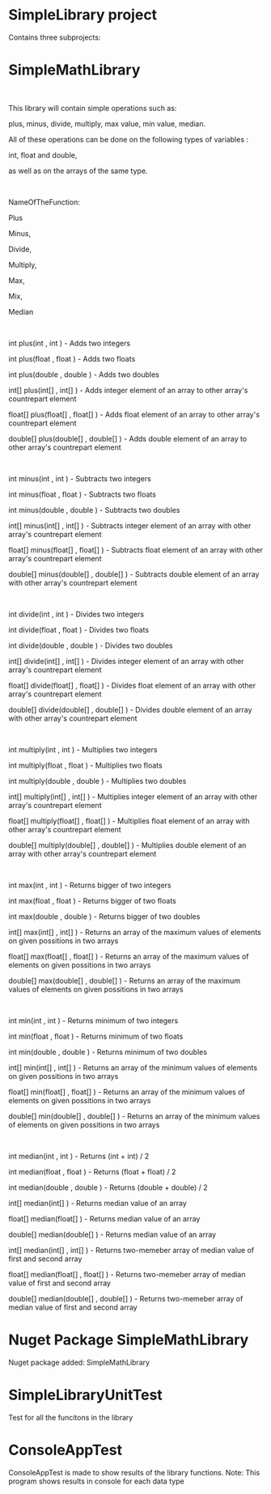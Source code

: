 # SimpleLibrary project
<p>Contains three subprojects:</p>

# SimpleMathLibrary
<br>
<p>This library will contain simple operations such as: </p>
<p>plus, minus, divide, multiply, max value, min value, median.</p>
<p>All of these operations can be done on the following types of variables :</p>
<p>int, float and double, </p>
<p>as well as on the arrays of the same type.</p>
<br>
<p>NameOfTheFunction:</p>
<p>Plus</p>
<p>Minus,</p>
<p>Divide,</p>
<p>Multiply,</p>
<p>Max,</p>
<p>Mix,</p>
<p>Median</p>
<br>
<p>int plus(int , int ) - Adds two integers</p>
<p>int plus(float , float ) - Adds two floats</p>
<p>int plus(double , double ) - Adds two doubles</p>
<p>int[] plus(int[] , int[] ) - Adds integer element of an array to other array's countrepart element</p>
<p>float[] plus(float[] , float[] ) - Adds float element of an array to other array's countrepart element</p>
<p>double[] plus(double[] , double[] ) - Adds double element of an array to other array's countrepart element</p>
<br>
<p>int minus(int , int ) - Subtracts two integers</p>
<p>int minus(float , float ) - Subtracts two floats</p>
<p>int minus(double , double ) - Subtracts two doubles</p>
<p>int[] minus(int[] , int[] ) - Subtracts integer element of an array with other array's countrepart element</p>
<p>float[] minus(float[] , float[] ) - Subtracts float element of an array with other array's countrepart element</p>
<p>double[] minus(double[] , double[] ) - Subtracts double element of an array with other array's countrepart element</p>
<br>
<p>int divide(int , int ) - Divides two integers</p>
<p>int divide(float , float ) - Divides two floats</p>
<p>int divide(double , double ) - Divides two doubles</p>
<p>int[] divide(int[] , int[] ) - Divides integer element of an array with other array's countrepart element</p>
<p>float[] divide(float[] , float[] ) - Divides float element of an array with other array's countrepart element</p>
<p>double[] divide(double[] , double[] ) - Divides double element of an array with other array's countrepart element</p>
<br>
<p>int multiply(int , int ) - Multiplies two integers</p>
<p>int multiply(float , float ) - Multiplies two floats</p>
<p>int multiply(double , double ) - Multiplies two doubles</p>
<p>int[] multiply(int[] , int[] ) - Multiplies integer element of an array with other array's countrepart element</p>
<p>float[] multiply(float[] , float[] ) - Multiplies float element of an array with other array's countrepart element</p>
<p>double[] multiply(double[] , double[] ) - Multiplies double element of an array with other array's countrepart element</p>
<br>
<p>int max(int , int ) - Returns bigger of two integers</p>
<p>int max(float , float ) - Returns bigger of two floats</p>
<p>int max(double , double ) - Returns bigger of two doubles</p>
<p>int[] max(int[] , int[] ) - Returns an array of the maximum values of elements on given possitions in two arrays</p>
<p>float[] max(float[] , float[] ) - Returns an array of the maximum values of elements on given possitions in two arrays</p>
<p>double[] max(double[] , double[] ) - Returns an array of the maximum values of elements on given possitions in two arrays</p>
<br>
<p>int min(int , int ) - Returns minimum of two integers</p>
<p>int min(float , float ) - Returns minimum of two floats</p>
<p>int min(double , double ) - Returns minimum of two doubles</p>
<p>int[] min(int[] , int[] ) - Returns an array of the minimum values of elements on given possitions in two arrays</p>
<p>float[] min(float[] , float[] ) - Returns an array of the minimum values of elements on given possitions in two arrays</p>
<p>double[] min(double[] , double[] ) - Returns an array of the minimum values of elements on given possitions in two arrays</p>
<br>
<p>int median(int , int ) - Returns (int + int) / 2</p>
<p>int median(float , float ) - Returns (float + float) / 2</p>
<p>int median(double , double ) - Returns (double + double) / 2</p>
<p>int[] median(int[] ) - Returns median value of an array</p>
<p>float[] median(float[] ) - Returns median value of an array</p>
<p>double[] median(double[] ) - Returns median value of an array</p>
<p>int[] median(int[] , int[] ) - Returns two-memeber array of median value of first and second array</p>
<p>float[] median(float[] , float[] ) - Returns two-memeber array of median value of first and second array</p>
<p>double[] median(double[] , double[] ) - Returns two-memeber array of median value of first and second array</p>

# Nuget Package SimpleMathLibrary
<p>Nuget package added: SimpleMathLibrary</p>

# SimpleLibraryUnitTest
Test for all the funcitons in the library

# ConsoleAppTest
ConsoleAppTest is made to show results of the library functions. 
Note: This program shows results in console for each data type
